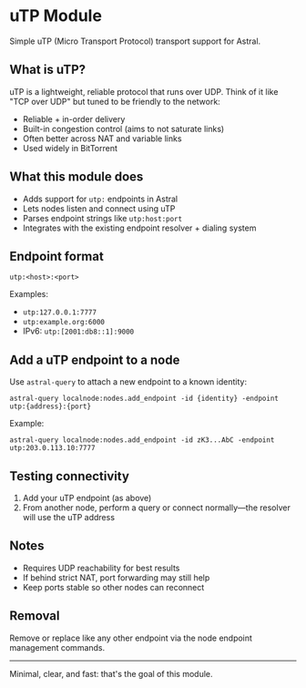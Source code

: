 # uTP Module

Simple uTP (Micro Transport Protocol) transport support for Astral.

## What is uTP?
uTP is a lightweight, reliable protocol that runs over UDP. Think of it like "TCP over UDP" but tuned to be friendly to the network:
- Reliable + in-order delivery
- Built-in congestion control (aims to not saturate links)
- Often better across NAT and variable links
- Used widely in BitTorrent

## What this module does
- Adds support for `utp:` endpoints in Astral
- Lets nodes listen and connect using uTP
- Parses endpoint strings like `utp:host:port`
- Integrates with the existing endpoint resolver + dialing system

## Endpoint format
```
utp:<host>:<port>
```
Examples:
- `utp:127.0.0.1:7777`
- `utp:example.org:6000`
- IPv6: `utp:[2001:db8::1]:9000`

## Add a uTP endpoint to a node
Use `astral-query` to attach a new endpoint to a known identity:
```
astral-query localnode:nodes.add_endpoint -id {identity} -endpoint utp:{address}:{port}
```
Example:
```
astral-query localnode:nodes.add_endpoint -id zK3...AbC -endpoint utp:203.0.113.10:7777
```

## Testing connectivity
1. Add your uTP endpoint (as above)
2. From another node, perform a query or connect normally—the resolver will use the uTP address

## Notes
- Requires UDP reachability for best results
- If behind strict NAT, port forwarding may still help
- Keep ports stable so other nodes can reconnect

## Removal
Remove or replace like any other endpoint via the node endpoint management commands.

---
Minimal, clear, and fast: that's the goal of this module.

